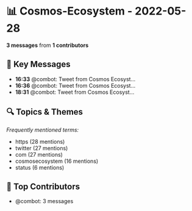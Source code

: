 # 📊 Cosmos-Ecosystem - 2022-05-28
**3 messages** from **1 contributors**

## 💬 Key Messages
- **16:33** @combot: [‌‌‌‌‎⁠](https://twitter.com/CosmosEcosystem/status/1530588146467061760)Tweet from Cosmos Ecosyst...
- **16:36** @combot: [‌‌‌‌‎⁠](https://twitter.com/CosmosEcosystem/status/1530588799192924160)Tweet from Cosmos Ecosyst...
- **18:31** @combot: [‌‌‌‌‎⁠](https://twitter.com/CosmosEcosystem/status/1530617771855335425)Tweet from Cosmos Ecosyst...

## 🔍 Topics & Themes
*Frequently mentioned terms:*
- https (28 mentions)
- twitter (27 mentions)
- com (27 mentions)
- cosmosecosystem (16 mentions)
- status (6 mentions)

## 👥 Top Contributors
- @combot: 3 messages
